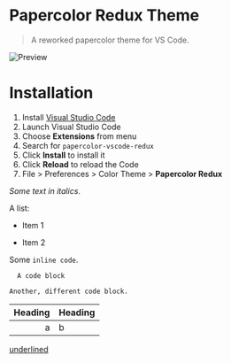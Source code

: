 # Papercolor Redux Theme

> A reworked papercolor theme for VS Code.

![Preview](images/preview.gif)

# Installation

1. Install [Visual Studio Code](https://code.visualstudio.com/)
2. Launch Visual Studio Code
3. Choose **Extensions** from menu
4. Search for `papercolor-vscode-redux`
5. Click **Install** to install it
6. Click **Reload** to reload the Code
7. File > Preferences > Color Theme > **Papercolor Redux**

*Some text in italics*.

A list:
 * Item 1
 - Item 2

Some `inline code`.

```
  A code block
```
    Another, different code block.

| Heading | Heading |
|--------:|---------|
| a       | b       |

<u>underlined</u>
<br />


